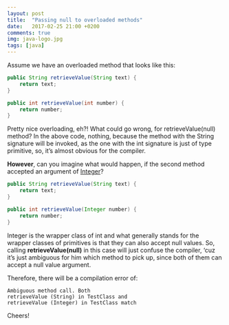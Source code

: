 ```yaml
---
layout: post
title:  "Passing null to overloaded methods"
date:   2017-02-25 21:00 +0200
comments: true
img: java-logo.jpg
tags: [java]
---
```

Assume we have an overloaded method that looks like this:

```java
public String retrieveValue(String text) {
    return text;
}

public int retrieveValue(int number) {
    return number;
}
```

Pretty nice overloading, eh?! What could go wrong, for retrieveValue(null) method? In the above code, nothing, because the method with the String signature will be invoked, as the one with the int signature is just of type primitive, so, it’s almost obvious for the compiler.

**However**, can you imagine what would happen, if the second method accepted an argument of [Integer](http://docs.oracle.com/javase/7/docs/api/java/lang/Integer.html?is-external=true)?
```java
public String retrieveValue(String text) {
    return text;
}

public int retrieveValue(Integer number) {
    return number;
}
```

Integer is the wrapper class of int and what generally stands for the wrapper classes of primitives is that they can also accept null values. So, calling **retrieveValue(null)** in this case will just confuse the compiler, ‘cuz it’s just ambiguous for him which method to pick up, since both of them can accept a null value argument.

Therefore, there will be a compilation error of:

```
Ambiguous method call. Both
retrieveValue (String) in TestClass and
retrieveValue (Integer) in TestClass match
```
Cheers!

